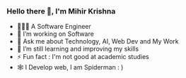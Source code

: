 ### Hello there 👋, I'm Mihir Krishna




- 🧑🏻‍💼 A Software Engineer
- 🔭 I’m working on Software
- 💬 Ask me about Technology, AI, Web Dev and My Work
- 🌱 I’m still learning and improving my skills 
- ⚡ Fun fact : I'm not good at academic studies
- 🕸️ I Develop web, I am Spiderman : )

